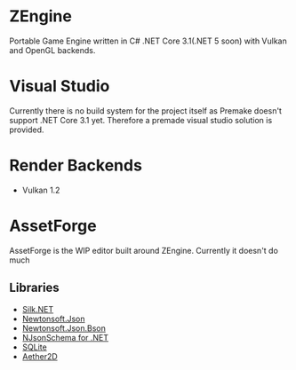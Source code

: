 # ZEngine
Portable Game Engine written in C# .NET Core 3.1(.NET 5 soon) with Vulkan and OpenGL backends.

# Visual Studio
Currently there is no build system for the project itself as Premake doesn't support .NET Core 3.1 yet. 
Therefore a premade visual studio solution is provided.

# Render Backends
* Vulkan 1.2

# AssetForge
AssetForge is the WIP editor built around ZEngine. Currently it doesn't do much

## Libraries
 - [Silk.NET](https://github.com/Ultz/Silk.NET "Silk.NET")
 - [Newtonsoft.Json](https://github.com/JamesNK/Newtonsoft.Json "Newtonsoft.Json")
 - [Newtonsoft.Json.Bson](https://github.com/JamesNK/Newtonsoft.Json.Bson "Newtonsoft.Json.Bson")
 - [NJsonSchema for .NET](https://github.com/RicoSuter/NJsonSchema "NJsonSchema")
 - [SQLite](https://www.nuget.org/packages/System.Data.SQLite.Core "System.Data.SQLite.Core")
 - [Aether2D](https://github.com/tainicom/Aether.Physics2D "Aether.Physics2D")

